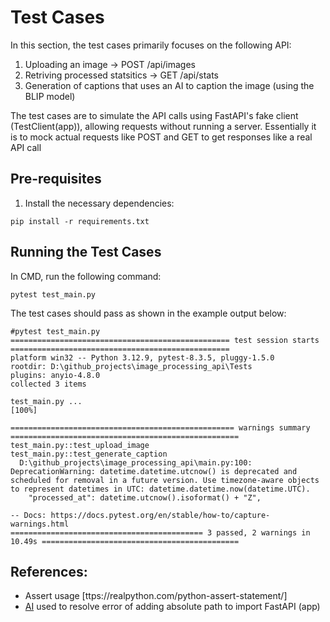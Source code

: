 # Test Cases
In this section, the test cases primarily focuses on the following API:
1. Uploading an image -> POST /api/images
2. Retriving processed statsitics -> GET /api/stats
3. Generation of captions that uses an AI to caption the image (using the BLIP model)

The test cases are to simulate the API calls using FastAPI's fake client (TestClient(app)), allowing requests without running a server. Essentially it is to mock actual requests like POST and GET to get responses like a real API call

## Pre-requisites
1. Install the necessary dependencies:
```
pip install -r requirements.txt
```

## Running the Test Cases
In CMD, run the following command:
```
pytest test_main.py
```
The test cases should pass as shown in the example output below:
```
#pytest test_main.py
================================================= test session starts =================================================
platform win32 -- Python 3.12.9, pytest-8.3.5, pluggy-1.5.0
rootdir: D:\github_projects\image_processing_api\Tests
plugins: anyio-4.8.0
collected 3 items

test_main.py ...                                                                                                 [100%]

================================================== warnings summary ===================================================
test_main.py::test_upload_image
test_main.py::test_generate_caption
  D:\github_projects\image_processing_api\main.py:100: DeprecationWarning: datetime.datetime.utcnow() is deprecated and scheduled for removal in a future version. Use timezone-aware objects to represent datetimes in UTC: datetime.datetime.now(datetime.UTC).
    "processed_at": datetime.utcnow().isoformat() + "Z",

-- Docs: https://docs.pytest.org/en/stable/how-to/capture-warnings.html
=========================================== 3 passed, 2 warnings in 10.49s ============================================
```

## References:
- Assert usage [ttps://realpython.com/python-assert-statement/]
- [AI](https://chatgpt.com/) used to resolve error of adding absolute path to import FastAPI (app) 